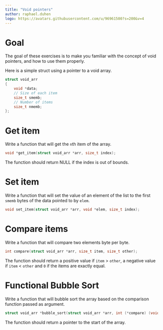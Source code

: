 ```yaml
---
title: "Void pointers"
author: raphael.duhen
logo: https://avatars.githubusercontent.com/u/96961500?s=200&v=4
---
```


# Goal

The goal of these exercises is to make you familiar with the concept of void pointers, and how to use them properly.

Here is a simple struct using a pointer to a void array.

```c
struct void_arr
{
    void *data;
    // Size of each item
    size_t smemb;
    // Number of items
    size_t nmemb;
};
```

# Get item

Write a function that will get the `n`th item of the array.

```c
void *get_item(struct void_arr *arr, size_t index);
```

The function should return NULL if the index is out of bounds.

# Set item

Write a function that will set the value of an element of the list to the first `smemb` bytes of the data pointed to by `elem`.

```c
void set_item(struct void_arr *arr, void *elem, size_t index);
```

# Compare items

Write a function that will compare two elements byte per byte.

```c
int compare(struct void_arr *arr, size_t item, size_t other);
```

The function should return a positive value if `item` > `other`, a negative value if `item` < `other` and `0` if the items are exactly equal.

# Functional Bubble Sort

Write a function that will bubble sort the array based on the comparison function passed as argument.

```c
struct void_arr *bubble_sort(struct void_arr *arr, int (*compare) (void *item, void *other));
```

The function should return a pointer to the start of the array.
